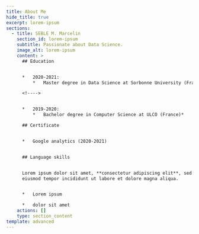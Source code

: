 ```yaml
---
title: About Me
hide_title: true
excerpt: lorem-ipsum
sections:
  - title: SEBLE M. Marcelin
    section_id: lorem-ipsum
    subtitle: Passionate about Data Science.
    image_alt: lorem-ipsum
    content: >
      ## Education


      *   2020-2021:
          *   Master degree in Data Science at Sorbonne University (France)*

      <!---->


      *   2019-2020:
          *   Bachelor degree in Computer Science at ULCO (France)*

      ## Certificate


      *   Google analytics (2020-2021)


      ## Language skills


      Lorem ipsum dolor sit amet, **consectetur adipiscing elit**, sed do
      eiusmod tempor incididunt ut labore et dolore magna aliqua.


      *   Lorem ipsum

      *   dolor sit amet
    actions: []
    type: section_content
template: advanced
---
```

